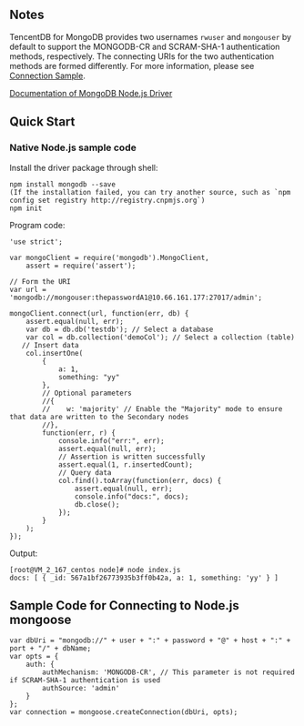 ## Notes
TencentDB for MongoDB provides two usernames `rwuser` and `mongouser` by default to support the MONGODB-CR and SCRAM-SHA-1 authentication methods, respectively. The connecting URIs for the two authentication methods are formed differently. For more information, please see [Connection Sample](https://intl.cloud.tencent.com/document/product/240/7092).

[Documentation of MongoDB Node.js Driver](https://docs.mongodb.com/ecosystem/drivers/node/)

## Quick Start
### Native Node.js sample code
Install the driver package through shell:
```
npm install mongodb --save
(If the installation failed, you can try another source, such as `npm config set registry http://registry.cnpmjs.org`)
npm init
```
Program code:
```
'use strict';

var mongoClient = require('mongodb').MongoClient,
    assert = require('assert');

// Form the URI
var url = 'mongodb://mongouser:thepasswordA1@10.66.161.177:27017/admin';

mongoClient.connect(url, function(err, db) {
	assert.equal(null, err);
	var db = db.db('testdb'); // Select a database
	var col = db.collection('demoCol'); // Select a collection (table)
   // Insert data
    col.insertOne(
        {
            a: 1,
            something: "yy"
        },
        // Optional parameters
        //{
        //    w: 'majority' // Enable the "Majority" mode to ensure that data are written to the Secondary nodes
        //},
        function(err, r) {
            console.info("err:", err);
            assert.equal(null, err);
            // Assertion is written successfully
            assert.equal(1, r.insertedCount);
            // Query data
            col.find().toArray(function(err, docs) {
                assert.equal(null, err);
                console.info("docs:", docs);
                db.close();
            });
        }
    );
});
```

Output:

```
[root@VM_2_167_centos node]# node index.js
docs: [ { _id: 567a1bf26773935b3ff0b42a, a: 1, something: 'yy' } ]
```

## Sample Code for Connecting to Node.js mongoose

```
var dbUri = "mongodb://" + user + ":" + password + "@" + host + ":" + port + "/" + dbName;
var opts = {
    auth: {
        authMechanism: 'MONGODB-CR', // This parameter is not required if SCRAM-SHA-1 authentication is used
        authSource: 'admin'
    }
};
var connection = mongoose.createConnection(dbUri, opts);
```
